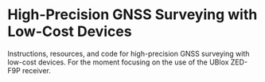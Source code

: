 ﻿# High-Precision GNSS Surveying with Low-Cost Devices

Instructions, resources, and code for high-precision GNSS surveying with low-cost devices. For the moment focusing on the use of the UBlox ZED-F9P receiver.

